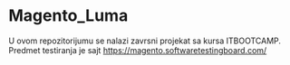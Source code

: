# Magento_Luma

U ovom repozitorijumu se nalazi zavrsni projekat sa kursa ITBOOTCAMP. Predmet testiranja je sajt https://magento.softwaretestingboard.com/
